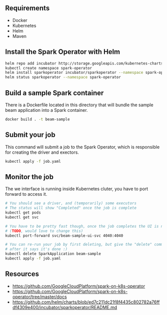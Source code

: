 ## Requirements

- Docker
- Kubernetes
- Helm
- Maven

## Install the Spark Operator with Helm

```bash
helm repo add incubator http://storage.googleapis.com/kubernetes-charts-incubator
kubectl create namespace spark-operator
helm install sparkoperator incubator/sparkoperator --namespace spark-operator --set sparkJobNamespace=default
helm status sparkoperator --namespace spark-operator
```

## Build a sample Spark container

There is a Dockerfile located in this directory that will bundle the sample beam application into a Spark container.

```bash
docker build . -t beam-sample
```

## Submit your job

This command will submit a job to the Spark Operator, which is responsible for creating the driver and exectors.

```bash
kubectl apply -f job.yaml
```

## Monitor the job

The we interface is running inside Kubernetes cluter, you have to port forward to access it.

```bash
# You should see a driver, and (temporarily) some executors
# The status will show "Completed" once the job is complete
kubectl get pods
kubectl get svc

# You have to be pretty fast though, once the job completes the UI is non-functional
# (TODO, would love to change this)
kubectl port-forward svc/beam-sample-ui-svc 4040:4040

# You can re-run your job by first deleting, but give the "delete" command a couple seconds
# after it says it's done :)
kubectl delete SparkApplication beam-sample
kubectl apply -f job.yaml
```

## Resources

- https://github.com/GoogleCloudPlatform/spark-on-k8s-operator
- https://github.com/GoogleCloudPlatform/spark-on-k8s-operator/tree/master/docs
- https://github.com/helm/charts/blob/ed7c211dc21f8f4435c802782a76ffdf4309e400/incubator/sparkoperator/README.md

